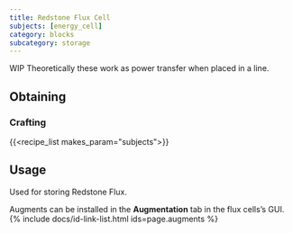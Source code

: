 ```yaml
---
title: Redstone Flux Cell
subjects: [energy_cell]
category: blocks
subcategory: storage
---
```


WIP
Theoretically these work as power transfer when placed in a line.

Obtaining
---------

### Crafting
{{<recipe_list makes_param="subjects">}}

Usage
-----

Used for storing Redstone Flux.

Augments can be installed in the **Augmentation** tab in the flux cells’s GUI.
{% include docs/id-link-list.html ids=page.augments %}